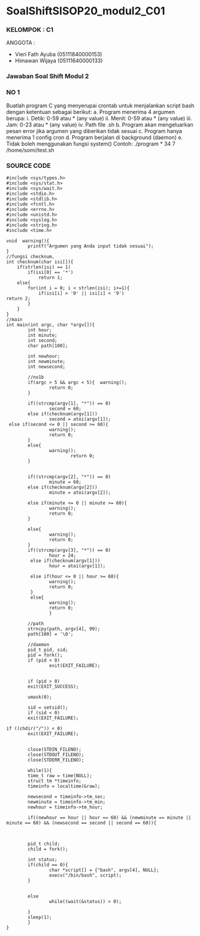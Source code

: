 # SoalShiftSISOP20_modul2_C01

### KELOMPOK        : C1
ANGGOTA         :

* Vieri Fath Ayuba     (05111840000153)
* Himawan Wijaya       (05111640000133)


### Jawaban Soal Shift Modul 2
### NO 1
Buatlah program C yang menyerupai crontab untuk menjalankan script bash dengan ketentuan sebagai berikut:
a. Program menerima 4 argumen berupa:
i. Detik: 0-59 atau * (any value)
ii. Menit: 0-59 atau * (any value)
iii. Jam: 0-23 atau * (any value)
iv. Path file .sh
b. Program akan mengeluarkan pesan error jika argumen yang diberikan tidak sesuai
c. Program hanya menerima 1 config cron
d. Program berjalan di background (daemon)
e. Tidak boleh menggunakan fungsi system()
Contoh: ./program \* 34 7 /home/somi/test.sh


### SOURCE CODE
```
#include <sys/types.h>
#include <sys/stat.h>
#include <sys/wait.h>
#include <stdio.h>
#include <stdlib.h>
#include <fcntl.h>
#include <errno.h>
#include <unistd.h>
#include <syslog.h>
#include <string.h>
#include <time.h>

void  warning(){
        printf("Argumen yang Anda input tidak sesuai");
}
//fungsi checknum,
int checknum(char isi[]){
    if(strlen(isi) == 1)
        if(isi[0] == '*')
            return 1;
    else{
        for(int i = 0; i < strlen(isi); i+=1){
            if(isi[i] > '0' || isi[i] < '9')
return 2;
        }
    } 
}
//main
int main(int argc, char *argv[]){
        int hour;
        int minute;
        int second;
        char path[100];

        int newhour;
        int newminute;
        int newsecond;

        //no1b
        if(argc > 5 && argc < 5){  warning();
                return 0;
        }

        if((strcmp(argv[1], "*")) == 0) 
                second = 60;
        else if(checknum(argv[1]))
                second = atoi(argv[1]);
 else if(second <= 0 || second >= 60){
                warning();
                return 0;
        }
        else{
                warning();
                        return 0;
        }


        if((strcmp(argv[2], "*")) == 0) 
                minute = 60;
        else if(checknum(argv[2]))
                minute = atoi(argv[2]);

        else if(minute <= 0 || minute >= 60){
                warning();
                return 0;
        }

        else{
                warning();
                return 0;
        }
        if((strcmp(argv[3], "*")) == 0) 
                hour = 24;
         else if(checknum(argv[1]))
                hour = atoi(argv[1]);

         else if(hour <= 0 || hour >= 60){
                warning();
                return 0;
         }
         else{
                warning();
                return 0;
                }

        //path
        strncpy(path, argv[4], 99);
        path[100] = '\0';

        //daemon
        pid_t pid, sid;
        pid = fork();
        if (pid < 0)
                exit(EXIT_FAILURE);


        if (pid > 0)
        exit(EXIT_SUCCESS);

        umask(0);

        sid = setsid();
        if (sid < 0)
        exit(EXIT_FAILURE);

if ((chdir("/")) < 0)
        exit(EXIT_FAILURE);


        close(STDIN_FILENO);
        close(STDOUT_FILENO);
        close(STDERR_FILENO);

        while(1){
        time_t raw = time(NULL);
        struct tm *timeinfo;
        timeinfo = localtime(&raw);
        
        newsecond = timeinfo->tm_sec;
        newminute = timeinfo->tm_min;
        newhour = timeinfo->tm_hour;

        if((newhour == hour || hour == 60) && (newminute == minute || minute == 60) && (newsecond == second || second == 60)){



        pid_t child;
        child = fork();

        int status;
        if(child == 0){
                char *script[] = {"bash", argv[4], NULL};
                execv("/bin/bash", script);
        }


        else
                while((wait(&status)) > 0);

        }       
        sleep(1);
        }
}        
```


```
        
     
        
        
        
        


